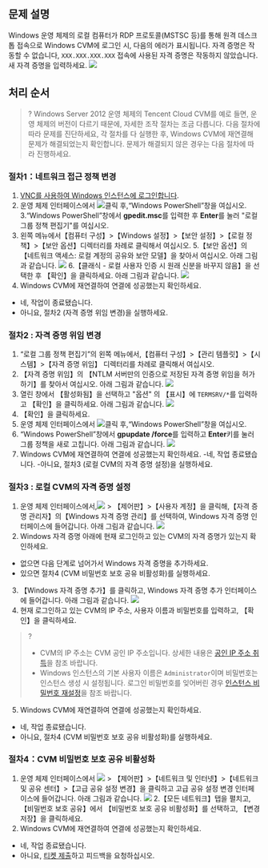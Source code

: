 ## 문제 설명

Windows 운영 체제의 로컬 컴퓨터가 RDP 프로토콜(MSTSC 등)를 통해 원격 데스크톱 접속으로 Windows CVM에 로그인 시, 다음의 에러가 표시됩니다.
자격 증명은 작동할 수 없습니다, `XXX.XXX.XXX.XXX` 접속에 사용된 자격 증명은 작동하지 않았습니다. 새 자격 증명을 입력하세요.
![](https://main.qcloudimg.com/raw/47a299873e3df8f1f160c1594fc56644.png)

## 처리 순서
>? Windows Server 2012 운영 체제의 Tencent Cloud CVM를 예로 들면, 운영 체제의 버전이 다르기 때문에, 자세한 조작 절차는 조금 다릅니다.
> 다음 절차에 따라 문제를 진단하세요, 각 절차를 다 실행한 후, Windows CVM에 재연결해 문제가 해결되었는지 확인합니다. 문제가 해결되지 않은 경우는 다음 절차에 따라 진행하세요.

### 절차1：네트워크 접근 정책 변경
1. [VNC를 사용하여 Windows 인스턴스에 로그인합니다](https://intl.cloud.tencent.com/document/product/213/32496).
2. 운영 체제 인터페이스에서 <img src="https://main.qcloudimg.com/raw/f0c84862ef30956c201c3e7c85a26eec.png" style="margin: 0;">클릭 후,“Windows PowerShell”창을 여십시오.
3.“Windows PowerShell”창에서 **gpedit.msc**를 입력한 후 **Enter**를 눌러 "로컬 그룹 정책 편집기"를 여십시오.
4. 왼쪽 메뉴에서【컴퓨터 구성】>【Windows 설정】>【보안 설정】>【로컬 정책】>【보안 옵션】디렉터리를 차례로 클릭해서 여십시오.
5.【보안 옵션】의 【네트워크 액세스: 로컬 계정의 공유와 보안 모델】을 찾아서 여십시오. 아래 그림과 같습니다.
![](https://main.qcloudimg.com/raw/4ffb48c55d2f4aeedee127d97a4378ee.png)
6.【클래식 - 로컬 사용자 인증 시 원래 신분을 바꾸지 않음】을 선택한 후 【확인】을 클릭하세요. 아래 그림과 같습니다.
![](https://main.qcloudimg.com/raw/0f460bef7a7e35e1295149bb1f5f0d03.png)
7. Windows CVM에 재연결하여 연결에 성공했는지 확인하세요.
 - 네, 작업이 종료됐습니다.
 - 아니요, 절차2 (자격 증명 위임 변경)을 실행하세요.

### 절차2 : 자격 증명 위임 변경
1. “로컬 그룹 정책 편집기”의 왼쪽 메뉴에서,【컴퓨터 구성】>【관리 템플릿】>【시스템】>【자격 증명 위임】 디렉터리를 차례로 클릭해서 여십시오.
2. 【자격 증명 위임】의 【NTLM 서버만의 인증으로 저장된 자격 증명 위임을 허가하기】를 찾아서 여십시오. 아래 그림과 같습니다.
![](https://main.qcloudimg.com/raw/7643737fdfa2be299c21f6bc82b0165b.png)
3. 열린 창에서 【활성화됨】을 선택하고 "옵션" 의 【표시】에 `TERMSRV/*`를 입력하고 【확인】을 클릭하세요. 아래 그림과 같습니다.
![](https://main.qcloudimg.com/raw/6a9af6aa4c3c3b3c4d1b9eba53d202b1.png)
4. 【확인】을 클릭하세요.
5. 운영 체제 인터페이스에서 <img src="https://main.qcloudimg.com/raw/f0c84862ef30956c201c3e7c85a26eec.png" style="margin: 0;">클릭 후,“Windows PowerShell”창을 여십시오.
6. “Windows PowerShell”창에서 **gpupdate /force**를 입력하고 **Enter**키를 눌러 그룹 정책을 새로 고칩니다. 아래 그림과 같습니다.
![](https://main.qcloudimg.com/raw/98d0b757e65e3617145c05513ba652dc.png)
7. Windows CVM에 재연결하여 연결에 성공했는지 확인하세요.
 -네, 작업 종료됐습니다.
 -아니요, 절차3 (로컬 CVM의 자격 증명 설정)을 실행하세요.

### 절차3 : 로컬 CVM의 자격 증명 설정
1. 운영 체제 인터페이스에서,<img src="https://main.qcloudimg.com/raw/87d894e564b7e837d9f478298cf2e292.png" style="margin: 0;"> > 【제어판】>【사용자 계정】을 클릭해,【자격 증명 관리자】의【Windows 자격 증명 관리】를 선택하여, Windows 자격 증명 인터페이스에 들어갑니다. 아래 그림과 같습니다.
![](https://main.qcloudimg.com/raw/2726e3d109fdaadd1d90a1f3e692601a.png)
2. Windows 자격 증명 아래에 현재 로그인하고 있는 CVM의 자격 증명가 있는지 확인하세요.
 - 없으면 다음 단계로 넘어가서 Windows 자격 증명을 추가하세요.
 - 있으면 절차4 (CVM 비밀번호 보호 공유 비활성화)를 실행하세요.
3. 【Windows 자격 증명 추가】를 클릭하고, Windows 자격 증명 추가 인터페이스에 들어갑니다. 아래 그림과 같습니다.
![](https://main.qcloudimg.com/raw/87077862379ea7d9e86d5fdc7e0af1da.png)
4. 현재 로그인하고 있는 CVM의 IP 주소, 사용자 이름과 비밀번호를 입력하고, 【확인】을 클릭하세요.
>?
> - CVM의 IP 주소는 CVM 공인 IP 주소입니다. 상세한 내용은 [공인 IP 주소 취득](https://intl.cloud.tencent.com/document/product/213/17940)을 참조 바랍니다.
> - Windows 인스턴스의 기본 사용자 이름은 `Administrator`이며 비밀번호는 인스턴스 생성 시 설정됩니다. 로그인 비밀번호를 잊어버린 경우 [인스턴스 비밀번호 재설정](https://intl.cloud.tencent.com/document/product/213/16566)을 참조 바랍니다.
>
5. Windows CVM에 재연결하여 연결에 성공했는지 확인하세요.
 - 네, 작업 종료됐습니다.
 - 아니요, 절차4 (CVM 비밀번호 보호 공유 비활성화)를 실행하세요.

### 절차4：CVM 비밀번호 보호 공유 비활성화
1. 운영 체제 인터페이스에서 <img src="https://main.qcloudimg.com/raw/87d894e564b7e837d9f478298cf2e292.png" style="margin: 0;"> > 【제어판】>【네트워크 및 인터넷】>【네트워크 및 공유 센터】>【고급 공유 설정 변경】을 클릭하고 고급 공유 설정 변경 인터페이스에 들어갑니다. 아래 그림과 같습니다.
![](https://main.qcloudimg.com/raw/d1cc8fd023642654091d1b152bb67ef1.png)
2.【모든 네트워크】탭을 펼치고, 【비밀번호 보호 공유】에서 【비밀번호 보호 공유 비활성화】를 선택하고, 【변경 저장】을 클릭하세요.
3. Windows CVM에 재연결하여 연결에 성공했는지 확인하세요.
 - 네, 작업 종료됐습니다.
 - 아니요, [티켓 제출](https://console.cloud.tencent.com/workorder/category?level1_id=6andlevel2_id=7andsource=0anddata_title=%E4%BA%91%E6%9C%8D%E5%8A%A1%E5%99%A8CVMandstep=1)하고 피드백을 요청하십시오.


